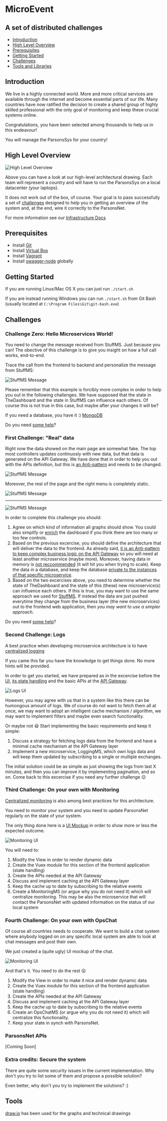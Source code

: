 # MicroEvent

## A set of distributed challenges

* [Introduction](#introduction)
* [High Level Overview](#high-level-overview)
* [Prerequisites](#prerequisites)
* [Getting Started](#getting-started)
* [Challenges](#challenges)
* [Tools and Libraries](#tools-and-libraries)

## Introduction

We live in a highly connected world.
More and more critical services are available through the internet and become essential parts of our life.
Many countries have now ratified the decision to create a shared group of highly skilled professional with the only goal of monitoring and keep these crucial systems online.

Congratulations, you have been selected among thousands to help us in this endeavour!

You will manage the ParsonsSys for your country!

## High Level Overview

![High Level Overview](./Docs/MicroEvent.png)

Above you can have a look at our high-level architectural drawing.
Each team will represent a country and will have to run the ParsonsSys on a local datacenter (your laptops).

It does not work out of the box, of course.
Your goal is to pass successfully a set of [challenges](#challenges) designed to help you in getting an overview of the system and, at the end, wire it correctly to the ParsonsNet.

For more information see our [Infrastructure Docs](./Docs/Infrastructure.md)

## Prerequisites

* Install [Git](https://git-scm.com/downloads)
* Install [Virtual Box](https://www.virtualbox.org/wiki/Downloads)
* Install [Vagrant](https://www.vagrantup.com/downloads.html)
* Install [swagger-node](https://github.com/swagger-api/swagger-node/blob/master/docs/install.md) globally

## Getting Started

If you are running Linux/Mac OS X you can just run `./start.sh`

If you are instead running Windows you can run `./start.sh` from Git Bash (usually located at `C:\Program Files\Git\git-bash.exe`)

## Challenges

### Challenge Zero: Hello Microservices World!

You need to change the message received from StuffMS. Just because you can! The obective of this challenge is to give you insight on how a full call works, end-to-end.

Trace the call from the frontend to backend and personalize the message from StuffMS:

![StuffMS Message](./Docs/ChallengeZero.png)

Please remember that this example is forcibly more complex in order to help you out in the following challenges. We have supposed that the state in TheDashboard and the state in StuffMS can influence each others. Of course this is not true in this case, but maybe after your changes it will be?

If you need a database, you have it :)
[MongoDB](https://github.com/DanskeBank/MicroEvent/blob/724edef9f3cbbe2cfa9bd654f219c73d611dcddb/APIGateway/utilities/mongodb.js)

Do you need [some help](./Docs/Hints/ChallengeZero.md)?

### First Challenge: "Real" data

Right now the data showed on the main page are somewhat fake. The top most controllers updates continuosly with new data, but that data is generated on the API Gateway.
We have done that in order to help you out with the APIs definition, but this is [an Anti-pattern](https://martinfowler.com/articles/microservices.html#SmartEndpointsAndDumbPipes) and needs to be changed.

![StuffMS Message](./Docs/ChallengeOne1.png)

Moreover, the rest of the page and the right menu is completely static.

![StuffMS Message](./Docs/ChallengeOne2.png)

---

![StuffMS Message](./Docs/ChallengeOne3.png)

In order to complete this challenge you should:

1. Agree on which kind of information all graphs should show. You could also simplify or [enrich](https://github.com/mrholek/CoreUI-Vue) the dashboard if you think there are too many or too few controls.
1. Based on the previous excercise, you should define the architecture that will deliver the data to the frontend. As already said, [it is an Anti-pattern to keep complex business logic on the API Gateway](https://martinfowler.com/articles/microservices.html#SmartEndpointsAndDumbPipes) so you will need at least another microservice (maybe more). Moreover, having data in memory is [not reccommended](http://www.vinaysahni.com/best-practices-for-building-a-microservice-architecture#stateless) (it will hit you when trying to scale). Keep the data in a database, and keep the database [private to the instances of that specific microservice](https://www.nginx.com/blog/microservices-at-netflix-architectural-best-practices/).
1. Based on the two excercises above, you need to determine whether the state of TheDashboard and the state of this (these) new microservice(s) can influence each others. If this is true, you may want to use the same approach we used for [StuffMS](./Docs/Hints/ChallengeZero.md). If instead the data are just pushed everytime they change from the business layer (the new microservices) out to the frontend web application, then *you may want to use a simpler approach*.

Do you need [some help](./Docs/Hints/ChallengeOne.md)?

### Second Challenge: Logs

A best practice when developing microservice architecture is to have [centralized logging](http://www.vinaysahni.com/best-practices-for-building-a-microservice-architecture#logging)

If you came this far you have the knowledge to get things done. No more hints will be provided.

In order to get you started, we have prepared as in the excercise before the [UI](https://github.com/DanskeBank/MicroEvent/blob/master/TheDashboard/src/views/Logs.vue), [its state handling](https://github.com/DanskeBank/MicroEvent/blob/master/TheDashboard/src/store/modules/mod_logs.js) and the basic APIs at the [API Gateway](https://github.com/DanskeBank/MicroEvent/blob/e766ac0454841dde453f2b94f41647fbefcd4ec6/APIGateway/api/swagger/swagger.yaml#L114).

![Logs UI](./Docs/ChallengeTwo.png)

However, you may agree with us that in a system like this there can be humongous amount of logs. We of course do not want to fetch them all at once, we may want to adopt an intelligent cache mechanism / algorithm, we may want to implement filters and maybe even search functionality.

Or maybe not :smiley: Start implementing the basic requirements and keep it simple:

1. Discuss a strategy for fetching logs data from the frontend and have a minimal cache mechanism at the API Gateway layer
1. Implement a new microservice, LoggingMS, which own logs data and will keep them updated by subscribing to a single or multiple exchanges.

The initial solution could be as simple as just showing the logs from last X minutes, and then you can improve it by implementing pagination, and so on.
Come back to this excercise if you need any further challenge :wink:

### Third Challenge: On your own with Monitoring

[Centralized monitoring](http://www.vinaysahni.com/best-practices-for-building-a-microservice-architecture#monitoring) is also among best practices for this architecture.

You need to monitor your system and you need to update ParsonsNet regularly on the state of your system.

The only thing done here is a [UI Mockup](https://github.com/DanskeBank/MicroEvent/blob/master/TheDashboard/src/views/Microservices.vue) in order to show more or less the expected outcome.

![Monitoring UI](./Docs/ChallengeThree.png)

You will need to:

1. Modify the View in order to render dynamic data
1. Create the Vuex module for this section of the frontend application (state handling)
1. Create the APIs needed at the API Gateway
1. Discuss and implement caching at the API Gateway layer
1. Keep the cache up to date by subscribing to the relative events
1. Create a MonitoringMS (or argue why you do not need it) which will centralize monitoring. This may be also the microservice that will contact the ParsonsNet with updated information on the status of our local system

### Fourth Challenge: On your own with OpsChat

Of course all countries needs to cooperate. We want to build a chat system where anybody logged on on any specific local system are able to look at chat messages and post their own.

We just created a (quite ugly) UI mockup of the chat.

![Monitoring UI](./Docs/ChallengeFour.png)

And that's it. You need to do the rest :stuck_out_tongue:

1. Modify the View in order to make it nice and render dynamic data
1. Create the Vuex module for this section of the frontend application (state handling)
1. Create the APIs needed at the API Gateway
1. Discuss and implement caching at the API Gateway layer
1. Keep the cache up to date by subscribing to the relative events
1. Create an OpsChatMS (or argue why you do not need it) which will centralize this functionality.
1. Keep your state in synch with ParsonsNet.

### ParsonsNet APIs

[Coming Soon]

### Extra credits: Secure the system

There are quite some security issues in the current implementation. Why don't you try to list some of them and propose a possible solution?

Even better, why don't you try to implement the solutions? :)

## Tools

[draw.io](https://www.draw.io/) has been used for the graphs and technical drawings